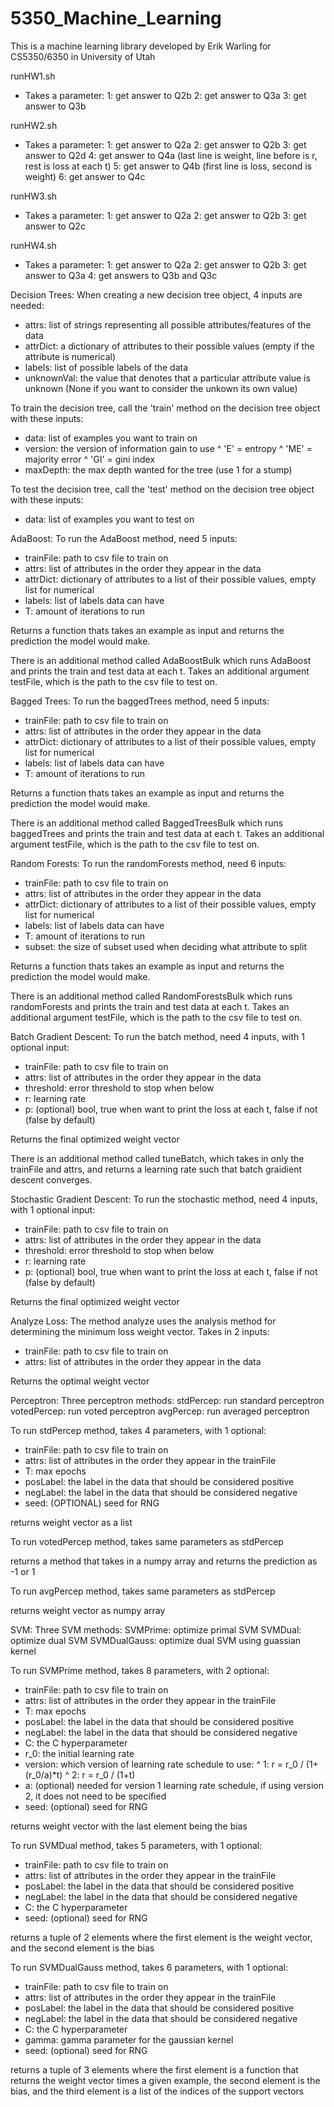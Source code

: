 # 5350_Machine_Learning
 This is a machine learning library developed by Erik Warling for CS5350/6350 in University of Utah
 
 runHW1.sh
 - Takes a parameter:
   1: get answer to Q2b
   2: get answer to Q3a
   3: get answer to Q3b

 runHW2.sh
 - Takes a parameter:
   1: get answer to Q2a
   2: get answer to Q2b
   3: get answer to Q2d
   4: get answer to Q4a (last line is weight, line before is r, rest is loss at each t)
   5: get answer to Q4b (first line is loss, second is weight)
   6: get answer to Q4c
 
 runHW3.sh
 - Takes a parameter:
   1: get answer to Q2a
   2: get answer to Q2b
   3: get answer to Q2c

 runHW4.sh
 - Takes a parameter:
   1: get answer to Q2a
   2: get answer to Q2b
   3: get answer to Q3a
   4: get answers to Q3b and Q3c

 Decision Trees:
  When creating a new decision tree object, 4 inputs are needed:
   - attrs:      list of strings representing all possible attributes/features of the data
   - attrDict:   a dictionary of attributes to their possible values (empty if the attribute is numerical)
   - labels:     list of possible labels of the data
   - unknownVal: the value that denotes that a particular attribute value is unknown (None if you want to consider the unkown its own value)
 
  To train the decision tree, call the 'train' method on the decision tree object with these inputs:
   - data: list of examples you want to train on
   - version: the version of information gain to use
      ^ 'E' = entropy
      ^ 'ME' = majority error
      ^ 'GI' = gini index
   - maxDepth: the max depth wanted for the tree (use 1 for a stump)

  To test the decision tree, call the 'test' method on the decision tree object with these inputs:
   - data: list of examples you want to test on

 AdaBoost:
  To run the AdaBoost method, need 5 inputs:
  - trainFile: path to csv file to train on
  - attrs:     list of attributes in the order they appear in the data
  - attrDict:  dictionary of attributes to a list of their possible values, empty list for numerical
  - labels:    list of labels data can have
  - T:         amount of iterations to run
  
  Returns a function thats takes an example as input and returns the prediction the model would make.

  There is an additional method called AdaBoostBulk which runs AdaBoost and prints the train and test data at each t. Takes an additional argument testFile, which is the path to the csv file to test on.

 Bagged Trees:
  To run the baggedTrees method, need 5 inputs:
  - trainFile: path to csv file to train on
  - attrs:     list of attributes in the order they appear in the data
  - attrDict:  dictionary of attributes to a list of their possible values, empty list for numerical
  - labels:    list of labels data can have
  - T:         amount of iterations to run
  
  Returns a function thats takes an example as input and returns the prediction the model would make.
  
  There is an additional method called BaggedTreesBulk which runs baggedTrees and prints the train and test data at each t. Takes an additional argument testFile, which is the path to the csv file to test on.

 Random Forests:
  To run the randomForests method, need 6 inputs:
  - trainFile: path to csv file to train on
  - attrs:     list of attributes in the order they appear in the data
  - attrDict:  dictionary of attributes to a list of their possible values, empty list for numerical
  - labels:    list of labels data can have
  - T:         amount of iterations to run
  - subset:    the size of subset used when deciding what attribute to split
  
  Returns a function thats takes an example as input and returns the prediction the model would make.

  There is an additional method called RandomForestsBulk which runs randomForests and prints the train and test data at each t. Takes an additional argument testFile, which is the path to the csv file to test on.

 Batch Gradient Descent:
  To run the batch method, need 4 inputs, with 1 optional input:
  - trainFile: path to csv file to train on
  - attrs:     list of attributes in the order they appear in the data
  - threshold: error threshold to stop when below
  - r:         learning rate
  - p:         (optional) bool, true when want to print the loss at each t, false if not (false by default)
  
  Returns the final optimized weight vector
  
  There is an additional method called tuneBatch, which takes in only the trainFile and attrs, and returns a learning rate such that batch graidient descent converges.

 Stochastic Gradient Descent:
  To run the stochastic method, need 4 inputs, with 1 optional input:
  - trainFile: path to csv file to train on
  - attrs:     list of attributes in the order they appear in the data
  - threshold: error threshold to stop when below
  - r:         learning rate
  - p:         (optional) bool, true when want to print the loss at each t, false if not (false by default)
  
  Returns the final optimized weight vector

 Analyze Loss:
  The method analyze uses the analysis method for determining the minimum loss weight vector. Takes in 2 inputs:
  - trainFile: path to csv file to train on
  - attrs:     list of attributes in the order they appear in the data
 
  Returns the optimal weight vector

 Perceptron:
  Three perceptron methods:
   stdPercep:   run standard perceptron
   votedPercep: run voted perceptron
   avgPercep:   run averaged perceptron

  To run stdPercep method, takes 4 parameters, with 1 optional:
  - trainFile: path to csv file to train on
  - attrs:     list of attributes in the order they appear in the trainFile
  - T:         max epochs
  - posLabel:  the label in the data that should be considered positive
  - negLabel:  the label in the data that should be considered negative
  - seed:      (OPTIONAL) seed for RNG
  
  returns weight vector as a list

  To run votedPercep method, takes same parameters as stdPercep
  
  returns a method that takes in a numpy array and returns the prediction as -1 or 1

  To run avgPercep method, takes same parameters as stdPercep
  
  returns weight vector as numpy array
  
  SVM:
   Three SVM methods:
    SVMPrime:     optimize primal SVM
	SVMDual:      optimize dual SVM
	SVMDualGauss: optimize dual SVM using guassian kernel
   
   To run SVMPrime method, takes 8 parameters, with 2 optional:
   - trainFile: path to csv file to train on
   - attrs:     list of attributes in the order they appear in the trainFile
   - T:         max epochs
   - posLabel:  the label in the data that should be considered positive
   - negLabel:  the label in the data that should be considered negative
   - C:         the C hyperparameter
   - r_0:       the initial learning rate
   - version:   which version of learning rate schedule to use:
                ^ 1: r = r_0 / (1+(r_0/a)*t)
				^ 2: r = r_0 / (1+t)
   - a:         (optional) needed for version 1 learning rate schedule, if using version 2, it does not need to be specified
   - seed:      (optional) seed for RNG
   
   returns weight vector with the last element being the bias
   
   To run SVMDual method, takes 5 parameters, with 1 optional:
   - trainFile: path to csv file to train on
   - attrs:     list of attributes in the order they appear in the trainFile
   - posLabel:  the label in the data that should be considered positive
   - negLabel:  the label in the data that should be considered negative
   - C:         the C hyperparameter
   - seed:      (optional) seed for RNG
   
   returns a tuple of 2 elements where the first element is the weight vector, and the second element is the bias
   
   To run SVMDualGauss method, takes 6 parameters, with 1 optional:
   - trainFile: path to csv file to train on
   - attrs:     list of attributes in the order they appear in the trainFile
   - posLabel:  the label in the data that should be considered positive
   - negLabel:  the label in the data that should be considered negative
   - C:         the C hyperparameter
   - gamma:     gamma parameter for the gaussian kernel
   - seed:      (optional) seed for RNG
   
   returns a tuple of 3 elements where the first element is a function that returns the weight vector times a given example, the second element is the bias, and the third element is a list of the indices of the support vectors